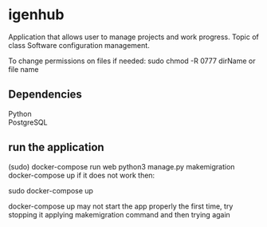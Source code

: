 # igenhub
Application that allows user to manage projects and work progress. Topic of class Software configuration management.

To change permissions on files if needed:
  sudo chmod -R 0777 dirName or file name

## Dependencies
Python    
PostgreSQL    



## run the application

(sudo) docker-compose run web python3 manage.py makemigration
docker-compose up
if it does not work then:

sudo docker-compose up   
   
docker-compose up may not start the app properly the first time, try stopping it applying makemigration command and then trying again    
